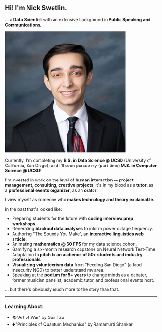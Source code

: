 ## Hi! I'm Nick Swetlin.

... a **Data Scientist** with an extensive background in **Public Speaking and Communications.**

<div style='align-items=center'>
    <img src="./assets/imgs/myself.jpg" width="400" height="400">
</div>


Currently, I'm completing my **B.S. in Data Science @ UCSD** (University of California, San Diego); and I'll soon pursue my (part-time) **M.S. in Computer Science @ UCSD**!

I'm invested in work on the level of **human interaction -- project management, consulting, creative projects**; it's in my blood as a **tutor**, as a **professional events organizer**, as an **orator**. 

I view myself as someone who **makes technology and theory explainable.**

In the past that's looked like:
- Preparing students for the future with **coding interview prep workshops.**
- Generating **blackout data analyses** to inform power outage frequency.
- Authoring "The Sounds You Make", an **interactive linguistics web article**.
- Animating **mathematics @ 60 FPS** for my data science cohort.
- Gamifying a six-month research capstone on Neural Network Test-Time Adaptation to **pitch to an audience of 50+ students and industry professionals**.
- **Visualizing volunteerism data** from "Feeding San Diego" (a food insecurity NGO) to better understand my area.
- Speaking at the **podium for 5+ years** to change minds as a debater, former musician panelist, academic tutor, and professional events host.

... but there's obviously much more to the story than that. 

---

### Learning About:
- 📚"Art of War" by Sun Tzu
- ➕"Principles of Quantum Mechanics" by Ramamurti Shankar



